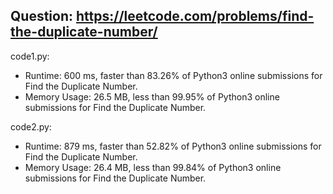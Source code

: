 ## Question: https://leetcode.com/problems/find-the-duplicate-number/

code1.py:
* Runtime: 600 ms, faster than 83.26% of Python3 online submissions for Find the Duplicate Number.
* Memory Usage: 26.5 MB, less than 99.95% of Python3 online submissions for Find the Duplicate Number.

code2.py:
* Runtime: 879 ms, faster than 52.82% of Python3 online submissions for Find the Duplicate Number.
* Memory Usage: 26.4 MB, less than 99.84% of Python3 online submissions for Find the Duplicate Number.